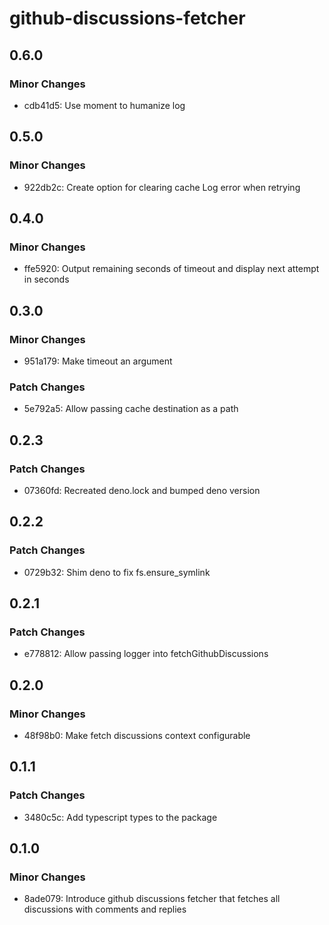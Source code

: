 # github-discussions-fetcher

## 0.6.0

### Minor Changes

- cdb41d5: Use moment to humanize log

## 0.5.0

### Minor Changes

- 922db2c: Create option for clearing cache
  Log error when retrying

## 0.4.0

### Minor Changes

- ffe5920: Output remaining seconds of timeout and display next attempt in seconds

## 0.3.0

### Minor Changes

- 951a179: Make timeout an argument

### Patch Changes

- 5e792a5: Allow passing cache destination as a path

## 0.2.3

### Patch Changes

- 07360fd: Recreated deno.lock and bumped deno version

## 0.2.2

### Patch Changes

- 0729b32: Shim deno to fix fs.ensure_symlink

## 0.2.1

### Patch Changes

- e778812: Allow passing logger into fetchGithubDiscussions

## 0.2.0

### Minor Changes

- 48f98b0: Make fetch discussions context configurable

## 0.1.1

### Patch Changes

- 3480c5c: Add typescript types to the package

## 0.1.0

### Minor Changes

- 8ade079: Introduce github discussions fetcher that fetches all discussions with comments and replies
